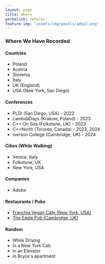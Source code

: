 ```yaml
---
layout: page
title: Where
permalink: /where/
feature-img: "assets/img/pexels/adsp2.png"
---
```


### Where We Have Recorded

#### Countries

* Poland
* Austria 
* Slovenia
* Italy
* UK (England)
* USA (New York, San Diego)

#### Conferences

* PLDI (San Diego, USA) - 2022
* LambdaDays (Krakow, Poland) - 2023
* C++ On Sea (Folkstone, UK) - 2023
* C++North (Toronto, Canada) - 2023, 2024 
* Iverson College (Cambridge, UK) - 2024

#### Cities (While Walking)

* Venice, Italy
* Folkstone, UK
* New York, USA

#### Companies

* Adobe

#### Restaurants / Pubs

* [Franchia Vegan Cafe (New York, USA)](https://franchia.com/)
* [The Eagle Pub (Cambridge, UK)](https://en.wikipedia.org/wiki/The_Eagle,_Cambridge)

#### Random

* While Driving
* In a New York Cab
* In an Elevator
* In Bryce's apartment
